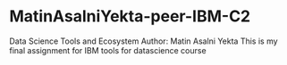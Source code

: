# MatinAsalniYekta-peer-IBM-C2
Data Science Tools and Ecosystem
Author: Matin Asalni Yekta
This is my final assignment for IBM tools for datascience course
